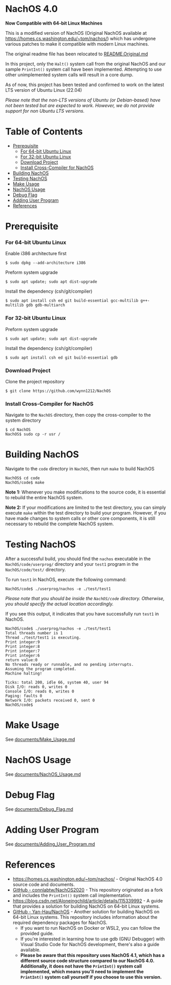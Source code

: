 # NachOS 4.0

**Now Compatible with 64-bit Linux Machines**

This is a modified version of NachOS (Original NachOS available at https://homes.cs.washington.edu/~tom/nachos/) which has undergone various patches to make it compatible with modern Linux machines.

The original readme file has been relocated to [README.Original.md](README.Original.md)

In this project, only the `Halt()` system call from the original NachOS and our sample `PrintInt()` system call have been implemented. Attempting to use other unimplemented system calls will result in a core dump.

As of now, this project has been tested and confirmed to work on the latest LTS version of Ubuntu Linux (22.04)

*Please note that the non-LTS versions of Ubuntu (or Debian-based) have not been tested but are expected to work. However, we do not provide support for non Ubuntu LTS versions.*

# Table of Contents
- [Prerequisite](#Prerequisite)
  - [For 64-bit Ubuntu Linux](#For-64-bit-Ubuntu-Linux)
  - [For 32-bit Ubuntu Linux](#For-32-bit-Ubuntu-Linux)
  - [Download Project](#Download-Project)
  - [Install Cross-Compiler for NachOS](#Install-Cross-Compiler-for-NachOS)
- [Building NachOS](#Building-NachOS)
- [Testing NachOS](#Testing-NachOS)
- [Make Usage](#Make-Usage)
- [NachOS Usage](#NachOS-Usage)
- [Debug Flag](#Debug-Flag)
- [Adding User Program](#Adding-User-Program)
- [References](#References)

# Prerequisite

### For 64-bit Ubuntu Linux

Enable i386 architecture first

```shell
$ sudo dpkg --add-architecture i386 
```

Preform system upgrade

```shell
$ sudo apt update; sudo apt dist-upgrade
```

Install the dependency (csh/git/compiler)

```shell
$ sudo apt install csh ed git build-essential gcc-multilib g++-multilib gdb gdb-multiarch
```

### For 32-bit Ubuntu Linux

Preform system upgrade

```shell
$ sudo apt update; sudo apt dist-upgrade
```

Install the dependency (csh/git/compiler)

```shell
$ sudo apt install csh ed git build-essential gdb
```

### Download Project

Clone the project repository

```shell
$ git clone https://github.com/wynn1212/NachOS
```

### Install Cross-Compiler for NachOS

Navigate to the `NachOS` directory, then copy the cross-compiler to the system directory

```shell
$ cd NachOS
NachOS$ sudo cp -r usr /
```

# Building NachOS

Navigate to the `code` directory in `NachOS`, then run `make` to build NachOS

```shell
NachOS$ cd code
NachOS/code$ make
```

**Note 1:** Whenever you make modifications to the source code, it is essential to rebuild the entire NachOS system.

**Note 2:** If your modifications are limited to the test directory, you can simply execute `make` within the test directory to build your program. However, if you have made changes to system calls or other core components, it is still necessary to rebuild the complete NachOS system.

# Testing NachOS

After a successful build, you should find the `nachos` executable in the `NachOS/code/userprog/` directory and your `test1` program in the `NachOS/code/test/` directory.

To run `test1` in NachOS, execute the following command:

```shell
NachOS/code$ ./userprog/nachos -e ./test/test1
```

*Please note that you should be inside the `NachOS/code` directory. Otherwise, you should specify the actual location accordingly.*

If you see this output, it indicates that you have successfully run `test1` in NachOS.

```shell
NachOS/code$ ./userprog/nachos -e ./test/test1
Total threads number is 1
Thread ./test/test1 is executing.
Print integer:9
Print integer:8
Print integer:7
Print integer:6
return value:0
No threads ready or runnable, and no pending interrupts.
Assuming the program completed.
Machine halting!

Ticks: total 200, idle 66, system 40, user 94
Disk I/O: reads 0, writes 0
Console I/O: reads 0, writes 0
Paging: faults 0
Network I/O: packets received 0, sent 0
NachOS/code$
```

# Make Usage

See [documents/Make_Usage.md](documents/Make_Usage.md)

# NachOS Usage

See [documents/NachOS_Usage.md](documents/NachOS_Usage.md)

# Debug Flag

See [documents/Debug_Flag.md](documents/Debug_Flag.md)

# Adding User Program

See [documents/Adding_User_Program.md](documents/Adding_User_Program.md)

# References

- https://homes.cs.washington.edu/~tom/nachos/ - Original NachOS 4.0 source code and documents.
- [GitHub - connlabtw/NachOS2020](https://github.com/connlabtw/NachOS2020) - This repository originated as a fork and includes the `PrintInt()` system call implementation. 
- https://blog.csdn.net/Aloneingchild/article/details/115339992 - A guide that provides a solution for building NachOS on 64-bit Linux systems.
- [GitHub - Yan-Hau/NachOS](https://github.com/Yan-Hau/NachOS/tree/master#readme) - Another solution for building NachOS on 64-bit Linux systems. This repository includes information about the required dependency packages for NachOS.
  - If you want to run NachOS on Docker or WSL2, you can follow the provided guide.
  - If you're interested in learning how to use gdb (GNU Debugger) with Visual Studio Code for NachOS development, there's also a guide available.
  - **Please be aware that this repository uses NachOS 4.1, which has a different source code structure compared to our NachOS 4.0. Additionally, it does not have the `PrintInt()` system call implemented, which means you'll need to implement the `PrintInt()` system call yourself if you choose to use this version.**
